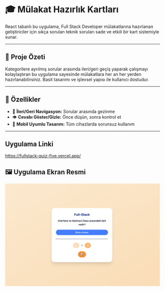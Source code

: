 # 🎓 Mülakat Hazırlık Kartları

React tabanlı bu uygulama, Full Stack Developer mülakatlarına hazırlanan geliştiriciler için sıkça sorulan teknik soruları sade ve etkili bir kart sistemiyle sunar.

---

## 📌 Proje Özeti

Kategorilere ayrılmış sorular arasında ileri/geri geçiş yaparak çalışmayı kolaylaştıran bu uygulama sayesinde mülakatlara her an her yerden hazırlanabilirsiniz. Basit tasarımı ve işlevsel yapısı ile kullanıcı dostudur.

---

## 🧠 Özellikler

- 🔄 **İleri/Geri Navigasyon:** Sorular arasında gezinme
- 👁 **Cevabı Göster/Gizle:** Önce düşün, sonra kontrol et
- 📱 **Mobil Uyumlu Tasarım:** Tüm cihazlarda sorunsuz kullanım

---

## Uygulama Linki
https://fullstack-quiz-five.vercel.app/

## 🖼️ Uygulama Ekran Resmi

![Uygulama Ekran Görüntüsü](public/quiz.png)


